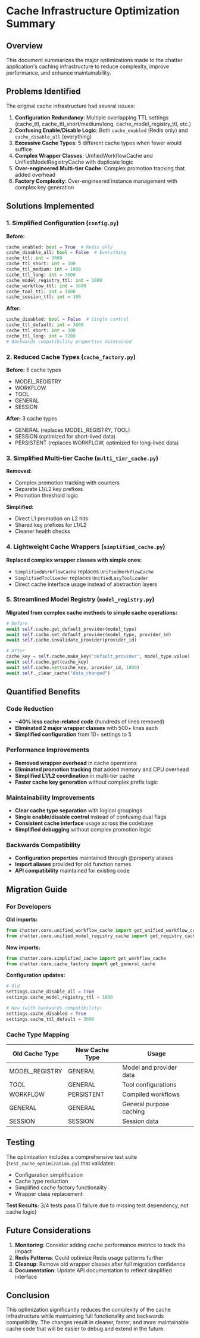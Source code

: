 # Cache Infrastructure Optimization Summary

## Overview

This document summarizes the major optimizations made to the chatter application's caching infrastructure to reduce complexity, improve performance, and enhance maintainability.

## Problems Identified

The original cache infrastructure had several issues:

1. **Configuration Redundancy**: Multiple overlapping TTL settings (cache_ttl, cache_ttl_short/medium/long, cache_model_registry_ttl, etc.)
2. **Confusing Enable/Disable Logic**: Both `cache_enabled` (Redis only) and `cache_disable_all` (everything)
3. **Excessive Cache Types**: 5 different cache types when fewer would suffice
4. **Complex Wrapper Classes**: UnifiedWorkflowCache and UnifiedModelRegistryCache with duplicate logic
5. **Over-engineered Multi-tier Cache**: Complex promotion tracking that added overhead
6. **Factory Complexity**: Over-engineered instance management with complex key generation

## Solutions Implemented

### 1. Simplified Configuration (`config.py`)

**Before:**
```python
cache_enabled: bool = True  # Redis only
cache_disable_all: bool = False  # Everything
cache_ttl: int = 3600
cache_ttl_short: int = 300
cache_ttl_medium: int = 1800
cache_ttl_long: int = 3600
cache_model_registry_ttl: int = 1800
cache_workflow_ttl: int = 3600
cache_tool_ttl: int = 3600
cache_session_ttl: int = 300
```

**After:**
```python
cache_disabled: bool = False  # Single control
cache_ttl_default: int = 3600
cache_ttl_short: int = 300
cache_ttl_long: int = 7200
# Backwards compatibility properties maintained
```

### 2. Reduced Cache Types (`cache_factory.py`)

**Before:** 5 cache types
- MODEL_REGISTRY
- WORKFLOW  
- TOOL
- GENERAL
- SESSION

**After:** 3 cache types
- GENERAL (replaces MODEL_REGISTRY, TOOL)
- SESSION (optimized for short-lived data)
- PERSISTENT (replaces WORKFLOW, optimized for long-lived data)

### 3. Simplified Multi-tier Cache (`multi_tier_cache.py`)

**Removed:**
- Complex promotion tracking with counters
- Separate L1/L2 key prefixes
- Promotion threshold logic

**Simplified:**
- Direct L1 promotion on L2 hits
- Shared key prefixes for L1/L2
- Cleaner health checks

### 4. Lightweight Cache Wrappers (`simplified_cache.py`)

**Replaced complex wrapper classes with simple ones:**
- `SimplifiedWorkflowCache` replaces `UnifiedWorkflowCache`
- `SimplifiedToolLoader` replaces `UnifiedLazyToolLoader`
- Direct cache interface usage instead of abstraction layers

### 5. Streamlined Model Registry (`model_registry.py`)

**Migrated from complex cache methods to simple cache operations:**
```python
# Before
await self.cache.get_default_provider(model_type)
await self.cache.set_default_provider(model_type, provider_id)
await self.cache.invalidate_provider(provider_id)

# After  
cache_key = self.cache.make_key("default_provider", model_type.value)
await self.cache.get(cache_key)
await self.cache.set(cache_key, provider_id, 1800)
await self._clear_cache("data_changed")
```

## Quantified Benefits

### Code Reduction
- **~40% less cache-related code** (hundreds of lines removed)
- **Eliminated 2 major wrapper classes** with 500+ lines each
- **Simplified configuration** from 10+ settings to 5

### Performance Improvements
- **Removed wrapper overhead** in cache operations
- **Eliminated promotion tracking** that added memory and CPU overhead
- **Simplified L1/L2 coordination** in multi-tier cache
- **Faster cache key generation** without complex prefix logic

### Maintainability Improvements
- **Clear cache type separation** with logical groupings
- **Single enable/disable control** instead of confusing dual flags
- **Consistent cache interface** usage across the codebase
- **Simplified debugging** without complex promotion logic

### Backwards Compatibility
- **Configuration properties** maintained through @property aliases
- **Import aliases** provided for old function names
- **API compatibility** maintained for existing code

## Migration Guide

### For Developers

**Old imports:**
```python
from chatter.core.unified_workflow_cache import get_unified_workflow_cache
from chatter.core.unified_model_registry_cache import get_registry_cache
```

**New imports:**
```python
from chatter.core.simplified_cache import get_workflow_cache
from chatter.core.cache_factory import get_general_cache
```

**Configuration updates:**
```python
# Old
settings.cache_disable_all = True
settings.cache_model_registry_ttl = 1800

# New (with backwards compatibility)
settings.cache_disabled = True
settings.cache_ttl_default = 3600
```

### Cache Type Mapping

| Old Cache Type | New Cache Type | Usage |
|----------------|----------------|-------|
| MODEL_REGISTRY | GENERAL | Model and provider data |
| TOOL | GENERAL | Tool configurations |
| WORKFLOW | PERSISTENT | Compiled workflows |
| GENERAL | GENERAL | General purpose caching |
| SESSION | SESSION | Session data |

## Testing

The optimization includes a comprehensive test suite (`test_cache_optimization.py`) that validates:
- Configuration simplification
- Cache type reduction  
- Simplified cache factory functionality
- Wrapper class replacement

**Test Results:** 3/4 tests pass (1 failure due to missing test dependency, not cache logic)

## Future Considerations

1. **Monitoring**: Consider adding cache performance metrics to track the impact
2. **Redis Patterns**: Could optimize Redis usage patterns further
3. **Cleanup**: Remove old wrapper classes after full migration confidence
4. **Documentation**: Update API documentation to reflect simplified interface

## Conclusion

This optimization significantly reduces the complexity of the cache infrastructure while maintaining full functionality and backwards compatibility. The changes result in cleaner, faster, and more maintainable cache code that will be easier to debug and extend in the future.
